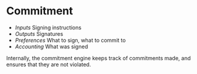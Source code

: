# Commitment


- *Inputs*
    Signing instructions
- *Outputs*
    Signatures
- *Preferences*
    What to sign, what to commit to
- *Accounting*
    What was signed

Internally, the commitment engine keeps track of commitments made, and ensures that they are not violated.
